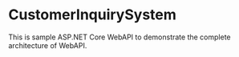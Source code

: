 # CustomerInquirySystem
This is sample ASP.NET Core WebAPI to demonstrate the complete architecture of WebAPI.
